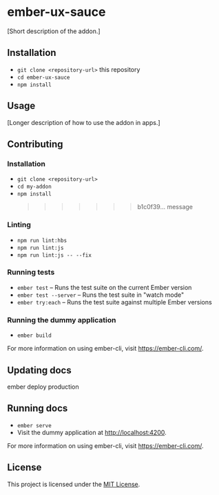 # ember-ux-sauce

[Short description of the addon.]

## Installation

-   `git clone <repository-url>` this repository
-   `cd ember-ux-sauce`
-   `npm install`

## Usage

[Longer description of how to use the addon in apps.]

## Contributing

### Installation

-   `git clone <repository-url>`
-   `cd my-addon`
-   `npm install`
    > > > > > > > b1c0f39... message

### Linting

-   `npm run lint:hbs`
-   `npm run lint:js`
-   `npm run lint:js -- --fix`

### Running tests

-   `ember test` – Runs the test suite on the current Ember version
-   `ember test --server` – Runs the test suite in "watch mode"
-   `ember try:each` – Runs the test suite against multiple Ember versions

### Running the dummy application

-   `ember build`

For more information on using ember-cli, visit <https://ember-cli.com/>.

## Updating docs

  ember deploy production

## Running docs

-   `ember serve`
-   Visit the dummy application at <http://localhost:4200>.

For more information on using ember-cli, visit <https://ember-cli.com/>.

## License

This project is licensed under the [MIT License](LICENSE.md).
